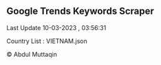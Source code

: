 

## Google Trends Keywords Scraper 
 
Last Update 10-03-2023 , 03:56:31

Country List :
VIETNAM.json



© Abdul Muttaqin 
